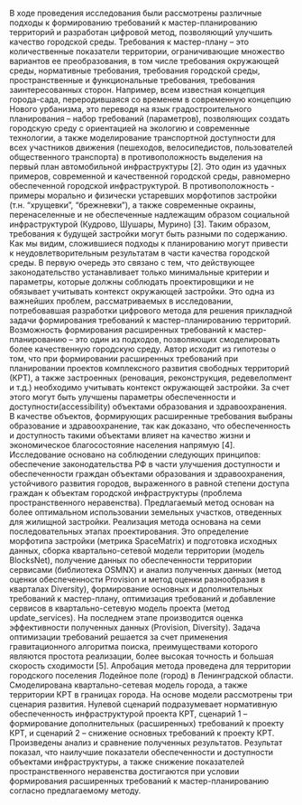 В ходе проведения исследования были рассмотрены различные подходы к формированию требований к мастер-планированию территорий и разработан цифровой метод, позволяющий улучшить качество городской среды. Требования к мастер-плану – это количественные показатели территории, ограничивающие множество вариантов ее преобразования, в том числе требования окружающей среды, нормативные требования, требования городской среды, пространственные и функциональные требования, требования заинтересованных сторон. Например, всем известная концепция города-сада, переродившаяся со временем в современную концепцию Нового урбанизма, это переводя на язык градостроительного планирования – набор требований (параметров), позволяющих создать городскую среду с ориентацией на экологию и современные технологии, а также моделирование транспортной доступности для всех участников движения (пешеходов, велосипедистов, пользователей общественного транспорта) в противоположность выделения на первый план автомобильной инфраструктуры [2]. Это один из удачных примеров, современной и качественной городской среды, равномерно обеспеченной городской инфраструктурой. В противоположность - примеры морально и физически устаревших морфотипов застройки (т.н. “хрущевки”, “брежневки”), а также современные окраины, перенаселенные и не обеспеченные надлежащим образом социальной инфраструктурой (Кудрово, Шушары, Мурино) [3]. Таким образом, требования к будущей застройки могут быть разными по содержанию. Как мы видим, сложившиеся подходы к планированию могут привести к неудовлетворительным результатам в части качества городской среды. В первую очередь это связано с тем, что действующее законодательство устанавливает только минимальные критерии и параметры, которые должны соблюдать проектировщики и не обязывает учитывать контекст окружающей застройки. Это одна из важнейших проблем, рассматриваемых в исследовании, потребовавшая разработки цифрового метода для решения прикладной задачи формирования требований к мастер-планированию территорий.
Возможность формирования расширенных требований к мастер-планированию – это один из подходов, позволяющих смоделировать более качественную городскую среду. Автор исходит из гипотезы о том, что при формировании расширенных требований при планировании проектов комплексного развития свободных территорий (КРТ), а также застроенных (реновация, реконструкция, редевелопмент и т.д.) необходимо учитывать контекст окружающей застройки. За счет этого могут быть улучшены параметры обеспеченности и доступности(accessibility) объектами образования и здравоохранения. В качестве объектов, формирующих расширенные требования выбраны образование и здравоохранение, так как доказано, что обеспеченность и доступность такими объектами влияет на качество жизни и экономическое благосостояние населения напрямую [4].
Исследование основано на соблюдении следующих принципов:
обеспечение законодательства РФ в части улучшения доступности и обеспеченности граждан объектами образования и здравоохранения,
устойчивого развития городов, выраженного в равной степени доступа граждан к объектам городской инфраструктуры (проблема пространственного неравенства).
Предлагаемый метод основан на более оптимальном использовании земельных участков, отведенных для жилищной застройки. Реализация метода основана на семи последовательных этапах проектирования. Это определение морфотипа застройки (метрика SpaceMatrix) и подготовка исходных данных, сборка квартально-сетевой модели территории (модель BlocksNet), получение данных по обеспеченности территории сервисами (библиотека OSMNX) и анализ полученных данных (метод оценки обеспеченности Provision и метод оценки разнообразия в кварталах Diversity), формирование основных и дополнительных требований к мастер-плану, оптимизация требований и добавление сервисов в квартально-сетевую модель проекта (метод update_services). На последнем этапе производится оценка эффективности полученных данных (Provision, Diversity). Задача оптимизации требований решается за счет применения гравитационного алгоритма поиска, преимуществами которого являются простота реализации, более высокая точность и большая скорость сходимости [5].
Апробация метода проведена для территории городского поселения Лодейное поле (город) в Ленинградской области. Смоделирована квартально-сетевая модель города, а также территории КРТ в границах города. На основе модели рассмотрены три сценария развития. Нулевой сценарий подразумевает нормативную обеспеченность инфраструктурой проекта КРТ, сценарий 1 – формирование дополнительных (расширенных) требований к проекту КРТ, и сценарий 2 – снижение основных требований к проекту КРТ. Произведены анализ и сравнение полученных результатов. Результат показал, что наилучшие показатели обеспеченности и доступности объектами  инфраструктуры, а также снижение показателей пространственного неравенства достигаются при условии формирования расширенных требований к мастер-планированию согласно предлагаемому методу.
